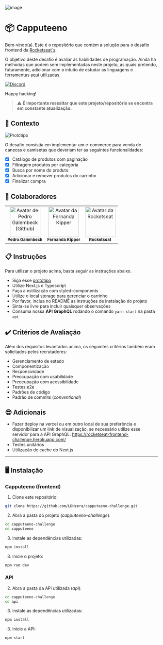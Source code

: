 ![image](https://user-images.githubusercontent.com/40845824/121069742-3accdb00-c7a4-11eb-87d0-3dc47e433762.png)

# 📦 Capputeeno

Bem-vindo(a). Este é o repositório que contém a solução para o desafio frontend da [Rocketseat´s](https://www.rocketseat.com.br/).

O objetivo deste desafio é avaliar as habilidades de programação. Ainda há melhorias que podem sem implementadas neste projeto, as quais pretendo, futuramente, adicionar com o intuito de estudar as linguagens e ferramentas aqui utilizadas.

[![Discord](https://img.shields.io/badge/Discord-1877F2?style=for-the-badge&logo=discord&logoColor=white)](https://discord.gg/rocketseat)

Happy hacking!

> ⚠️ **É importante ressaltar que este projeto/repositório se encontra em constante atualização.**

## 🧠 Contexto

![Protótipo](./.github/capputeeno.png)

O desafio consistia em implementar um e-commerce para venda de canecas e camisetas que deveriam ter as seguintes funcionalidades:

- [x] Catálogo de produtos com paginação
- [x] Filtragem produtos por categoria
- [x] Busca por nome do produto
- [x] Adicionar e remover produtos do carrinho
- [x] Finalizar compra

## 🤝 Colaboradores

<table>
  <tr>
    <td align="center">
      <a href="https://github.com/LDNzera" title="Pedro Galembeck">
        <img src="https://avatars.githubusercontent.com/u/51977156?v=4" width="100px;" alt="Avatar de Pedro Galembeck (Github)"/><br>
        <sub>
          <b>Pedro Galembeck</b>
        </sub>
      </a>
    </td>
    <td align="center">
      <a href="https://github.com/Fernanda-Kipper" title="Fernanda Kipper">
        <img src="https://avatars.githubusercontent.com/u/61896274?v=4" width="100px;" alt="Avatar da Fernanda Kipper"/><br>
        <sub>
          <b>Fernanda Kipper</b>
        </sub>
      </a>
    </td>
    <td align="center">
      <a href="https://github.com/Rocketseat/frontend-challenge" title="Rocketseat">
        <img src="https://avatars.githubusercontent.com/u/28929274?s=200&v=4" width="100px;" alt="Avatar da Rocketseat"/><br>
        <sub>
          <b>Rocketseat</b>
        </sub>
      </a>
    </td>
  </tr>
</table>

## 📋 Instruções

Para utilizar o projeto acima, basta seguir as instruções abaixo.

- Siga esse [protótipo](https://www.figma.com/file/rET9F2CeUEJdiVN7JRu993/E-commerce---capputeeno?node-id=680%3A6449)
- Utilize Next.js e Typescript
- Faça a estilização com styled-components
- Utilize o local storage para gerenciar o carrinho
- Por favor, inclua no README as instruções de instalação do projeto
- Sinta-se livre para incluir quaisquer observações
- Consuma nossa **API GraphQL** rodando o comando `yarn start` na pasta `api`

## ✔️ Critérios de Avaliação

Além dos requisitos levantados acima, os seguintes critérios também eram solicitados pelos recrutadores:

- Gerenciamento de estado
- Componentização
- Responsividade
- Preocupação com usabilidade
- Preocupação com acessibilidade
- Testes e2e
- Padrões de código
- Padrão de commits (_conventional_)

## 😎 Adicionais

- Fazer deploy na vercel ou em outro local de sua preferência e disponibilizar um link de visualização, se necessário utilize esse servidor para a API GraphQL: https://rocketseat-frontend-challenge.herokuapp.com/
- Testes unitários
- Utilização de cache do Next.js

---

## 🖥️ Instalação

### Capputeeno (frontend)

1. Clone este repositório:

```bash
git clone https://github.com/LDNzera/capputeeno-challenge.git
```

2. Abra a pasta do projeto (_capputeeno-challenge_):

```bash
cd capputeeno-challenge
cd capputeeno
```

3. Instale as dependências utilizadas:

```bash
npm install
```

3. Inicie o projeto:

```bash
npm run dev
```

### API

2. Abra a pasta da API utilizada (_api_):

```bash
cd capputeeno-challenge
cd api
```

3. Instale as dependências utilizadas:

```bash
npm install
```

3. Inicie a API:

```bash
npm start
```
